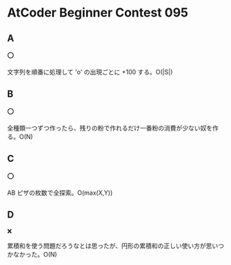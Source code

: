 # AtCoder Beginner Contest 095

## A

:o:

文字列を順番に処理して 'o' の出現ごとに +100 する。O(|S|)

## B

:o:

全種類一つずつ作ったら、残りの粉で作れるだけ一番粉の消費が少ない奴を作る。O(N)

## C

:o:

AB ピザの枚数で全探索。O(max(X,Y))

## D

:x:

累積和を使う問題だろうなとは思ったが、円形の累積和の正しい使い方が思いつかなかった。O(N)

